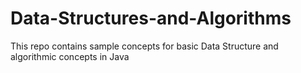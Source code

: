 # Data-Structures-and-Algorithms

This repo contains sample concepts for basic Data Structure and algorithmic concepts in Java
